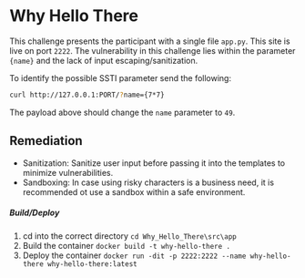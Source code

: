 # Why Hello There
This challenge presents the participant with a single file `app.py`. This site is live on port `2222`. The vulnerability in this challenge lies within the parameter `{name}` and the lack of input escaping/sanitization.

To identify the possible SSTI parameter send the following:
```bash
curl http://127.0.0.1:PORT/?name={7*7}
```
The payload above should change the `name` parameter to `49`.


## Remediation
- Sanitization: Sanitize user input before passing it into the templates to minimize vulnerabilities.
- Sandboxing: In case using risky characters is a business need, it is recommended ot use a sandbox within a safe environment.

##### Build/Deploy
1. cd into the correct directory
`cd Why_Hello_There\src\app`
2. Build the container
`docker build -t why-hello-there .`
3. Deploy the container
`docker run -dit -p 2222:2222 --name why-hello-there why-hello-there:latest`